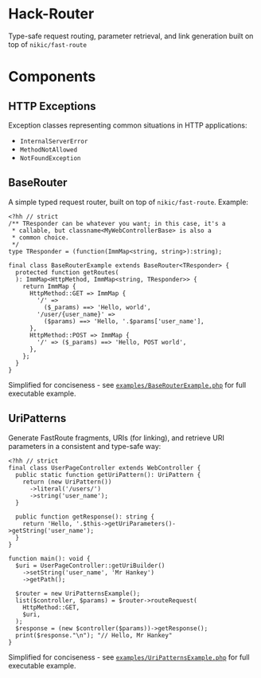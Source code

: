 Hack-Router
===========

Type-safe request routing, parameter retrieval, and link generation built on
top of `nikic/fast-route`

Components
==========

HTTP Exceptions
---------------

Exception classes representing common situations in HTTP applications:
 - `InternalServerError`
 - `MethodNotAllowed`
 - `NotFoundException`

BaseRouter
----------

A simple typed request router, built on top of `nikic/fast-route`. Example:

```Hack
<?hh // strict
/** TResponder can be whatever you want; in this case, it's a
 * callable, but classname<MyWebControllerBase> is also a
 * common choice.
 */
type TResponder = (function(ImmMap<string, string>):string);

final class BaseRouterExample extends BaseRouter<TResponder> {
  protected function getRoutes(
  ): ImmMap<HttpMethod, ImmMap<string, TResponder>> {
    return ImmMap {
      HttpMethod::GET => ImmMap {
        '/' =>
          ($_params) ==> 'Hello, world',
        '/user/{user_name}' =>
          ($params) ==> 'Hello, '.$params['user_name'],
      },
      HttpMethod::POST => ImmMap {
        '/' => ($_params) ==> 'Hello, POST world',
      },
    };
  }
}
```

Simplified for conciseness - see
[`examples/BaseRouterExample.php`](examples/BaseRouterExample.php) for
full executable example.

UriPatterns
-----------

Generate FastRoute fragments, URIs (for linking), and retrieve URI parameters
in a consistent and type-safe way:

```Hack
<?hh // strict
final class UserPageController extends WebController {
  public static function getUriPattern(): UriPattern {
    return (new UriPattern())
      ->literal('/users/')
      ->string('user_name');
  }

  public function getResponse(): string {
    return 'Hello, '.$this->getUriParameters()->getString('user_name');
  }
}

function main(): void {
  $uri = UserPageController::getUriBuilder()
    ->setString('user_name', 'Mr Hankey')
    ->getPath();

  $router = new UriPatternsExample();
  list($controller, $params) = $router->routeRequest(
    HttpMethod::GET,
    $uri,
  );
  $response = (new $controller($params))->getResponse();
  print($response."\n"); "// Hello, Mr Hankey"
}
```

Simplified for conciseness - see
[`examples/UriPatternsExample.php`](examples/UriPatternsExample.php) for
full executable example.
